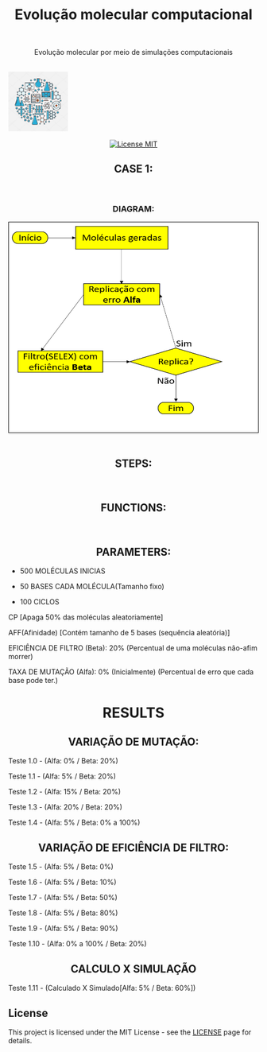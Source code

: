 <h1 align="center">Evolução molecular computacional</h1>
<br>
<p align="center">Evolução molecular por meio de simulações computacionais</p>
<br>
<img src="./assets/image/biotechnology1.jpg" alt="BioTech" width="120">
<br>

<p align="center">
  <a href="https://opensource.org/licenses/MIT">
    <img src="https://img.shields.io/badge/License-MIT-blue.svg" alt="License MIT">
  </a>
</p>


<h2 align="center">CASE 1:</h2>
<br>
<h3 align="center">DIAGRAM:</h3>

<div align="center">
  <img src="./assets/image/diagram.png" alt="BioTech" height="425" width="660">
</div

<hr />


<br>
<h2 align="center">STEPS:</h2>

<br>
<h2 align="center">FUNCTIONS:</h2>

<br>
<h2 align="center">PARAMETERS:</h2>

 - 500 MOLÉCULAS INICIAS

 - 50 BASES CADA MOLÉCULA(Tamanho fixo)

 - 100 CICLOS

CP [Apaga 50% das moléculas aleatoriamente]

AFF(Afinidade) [Contém tamanho de 5 bases (sequência aleatória)]

EFICIÊNCIA DE FILTRO (Beta): 20% 
(Percentual de uma moléculas não-afim morrer)

TAXA DE MUTAÇÃO (Alfa): 0% (Inicialmente)
(Percentual de erro que cada base pode ter.)
<br>
<h1 align="center">RESULTS</h1>

<h2 align="center">VARIAÇÃO DE MUTAÇÃO:</h2>

Teste 1.0 - (Alfa: 0% / Beta: 20%)

Teste 1.1 - (Alfa: 5% / Beta: 20%)

Teste 1.2 - (Alfa: 15% / Beta: 20%)

Teste 1.3 - (Alfa: 20% / Beta: 20%)

Teste 1.4 - (Alfa: 5% / Beta: 0% a 100%)

<h2 align="center">VARIAÇÃO DE EFICIÊNCIA DE FILTRO:</h2>

Teste 1.5 - (Alfa: 5% / Beta: 0%)

Teste 1.6 - (Alfa: 5% / Beta: 10%)

Teste 1.7 - (Alfa: 5% / Beta: 50%)

Teste 1.8 - (Alfa: 5% / Beta: 80%)

Teste 1.9 - (Alfa: 5% / Beta: 90%)

Teste 1.10 - (Alfa: 0% a 100% / Beta: 20%)


<h2 align="center">CALCULO X SIMULAÇÃO</h2>

Teste 1.11 - (Calculado X Simulado[Alfa: 5% / Beta: 60%])




## License

This project is licensed under the MIT License - see the [LICENSE](https://opensource.org/licenses/MIT) page for details.


